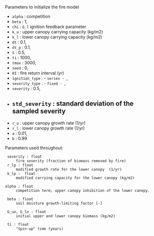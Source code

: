 Parameters to initialize the fire model

 - `alpha` : competition
 - `beta` : 1,
 - `chi` : `G_l` ignition feedback parameter
 - `k_u` : upper canopy carrying capacity (kg/m2)
 - `k_l` : lower canopy carrying capacity (kg/m2)
 - `dt` : 0.1,
 - `dt_p` : 0.1,
 - `S` : 0.5,    
-  `ti` : 1000,
 - `tmax` : 3000,
 - `seed` : 0,
 - `RI` : fire return interval (yr)
 - `ignition_type` :  - `series - `,            
 - `severity_type` :  - `fixed - `,
 - `severity` : 0.5,
 - `std_severity` : standard deviation of the sampled severity
   - 
 - `r_u` :  upper canopy growth rate (1/yr)
 - `r_l` : lower canopy growth rate (1/yr)
 - `a` : 0.01,
 - `b` : 0.99


 Parameters used throughout:



     severity : float
         fire severity (fraction of biomass removed by fire)
     r_lp : float
         modified growth rate for the lower canopy  (1/yr)
     k_lp :  float
         modified carrying capacity for the lower canopy (kg/m2)

    alpha : float
         competition term, upper canopy inhibition of the lower canopy.

     beta : float
         soil moisture growth-limiting factor [-]

     G_uo, G_lo : float
         initial upper and lower canopy biomass (kg/m2)

     ti : float
         "Spin-up" time (years)
